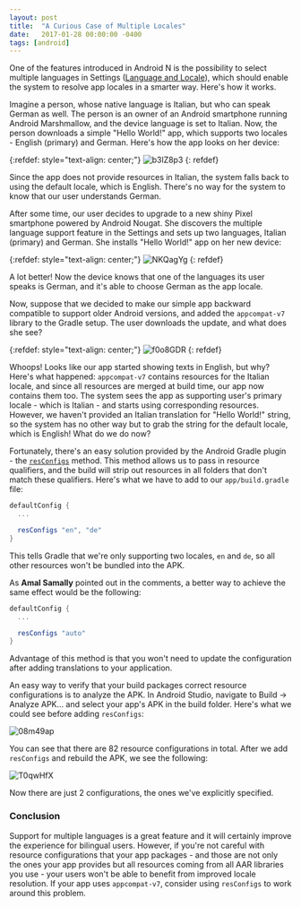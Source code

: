 ```yaml
---
layout: post
title:  "A Curious Case of Multiple Locales"
date:   2017-01-28 00:00:00 -0400
tags: [android]
---
```

One of the features introduced in Android N is the possibility to select multiple languages in 
Settings ([Language and Locale][multilingual-support]), which should enable the system to resolve 
app locales in a smarter way. Here's how it works.

Imagine a person, whose native language is Italian, but who can speak German as well. The person is 
an owner of an Android smartphone running Android Marshmallow, and the device language is set to 
Italian. Now, the person downloads a simple "Hello World!" app, which supports two locales - English 
(primary) and German. Here's how the app looks on her
device:

{:refdef: style="text-align: center;"}
![b3lZ8p3](/assets/b3lZ8p3.png)
{: refdef}

Since the app does not provide resources in Italian, the system falls back to using the default 
locale, which is English. There's no way for the system to know that our user understands German.

After some time, our user decides to upgrade to a new shiny Pixel smartphone powered by Android 
Nougat. She discovers the multiple language support feature in the Settings and sets up two 
languages, Italian (primary) and German. She installs "Hello World!" app on her new device:

{:refdef: style="text-align: center;"}
![NKQagYg](/assets/NKQagYg.png)
{: refdef}

A lot better! Now the device knows that one of the languages its user speaks is German, and it's 
able to choose German as the app locale.

Now, suppose that we decided to make our simple app backward compatible to support older Android 
versions, and added the `appcompat-v7` library to the Gradle setup. The user downloads the update, 
and what does she see?

{:refdef: style="text-align: center;"}
![f0o8GDR](/assets/f0o8GDR.png)
{: refdef}

Whoops! Looks like our app started showing texts in English, but why? Here's what happened: 
`appcompat-v7` contains resources for the Italian locale, and since all resources are merged at 
build time, our app now contains them too. The system sees the app as supporting user's primary 
locale - which is Italian - and starts using corresponding resources. However, we haven't provided 
an Italian translation for "Hello World!" string, so the system has no other way but to grab the 
string for the default locale, which is English! What do we do now?

Fortunately, there's an easy solution provided by the Android Gradle plugin - the 
[`resConfigs`][res-configs] method. This method allows us to pass in resource qualifiers, and the 
build will strip out resources in all folders that don't match these qualifiers. Here's what we have 
to add to our `app/build.gradle` file:

```groovy
defaultConfig {
  ...

  resConfigs "en", "de"
}
```

This tells Gradle that we're only supporting two locales, `en` and `de`, so all other resources 
won't be bundled into the APK.

As **Amal Samally** pointed out in the comments, a better way to achieve the same effect would be 
the following:

```groovy
defaultConfig {
  ...

  resConfigs "auto"
}
```

Advantage of this method is that you won't need to update the configuration after adding 
translations to your application.

An easy way to verify that your build packages correct resource configurations is to analyze the 
APK. In Android Studio, navigate to Build -> Analyze APK... and select your app's APK in the build
folder. Here's what we could see before adding `resConfigs`:

![08m49ap](/assets/08m49ap.png)

You can see that there are 82 resource configurations in total. After we add `resConfigs` and 
rebuild the APK, we see the following:

![T0qwHfX](/assets/T0qwHfX.png)

Now there are just 2 configurations, the ones we've explicitly specified.

### Conclusion

Support for multiple languages is a great feature and it will certainly improve the experience for 
bilingual users. However, if you're not careful with resource configurations that your app 
packages - and those are not only the ones your app provides but all resources coming from all AAR 
libraries you use - your users won't be able to benefit from improved locale resolution. If your app 
uses `appcompat-v7`, consider using `resConfigs` to work around this problem.

[multilingual-support]: https://developer.android.com/guide/topics/resources/multilingual-support.html
[res-configs]: https://google.github.io/android-gradle-dsl/current/com.android.build.gradle.internal.dsl.ProductFlavor.html#com.android.build.gradle.internal.dsl.ProductFlavor:resConfigs(java.lang.String%5B%5D)
